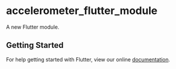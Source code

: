 # accelerometer_flutter_module

A new Flutter module.

## Getting Started

For help getting started with Flutter, view our online
[documentation](https://flutter.dev/).

